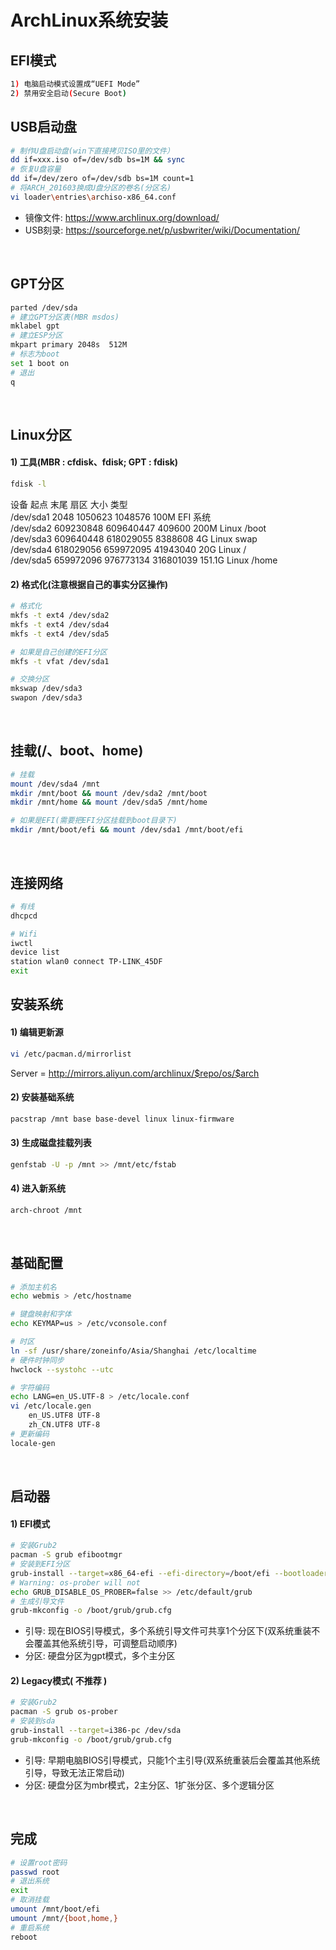 # ArchLinux系统安装

## EFI模式
``` bash
1) 电脑启动模式设置成“UEFI Mode”
2) 禁用安全启动(Secure Boot)
```

## USB启动盘
``` bash
# 制作U盘启动盘(win下直接拷贝ISO里的文件）
dd if=xxx.iso of=/dev/sdb bs=1M && sync
# 恢复U盘容量
dd if=/dev/zero of=/dev/sdb bs=1M count=1
# 将ARCH_201603换成U盘分区的卷名(分区名)
vi loader\entries\archiso-x86_64.conf
```
- 镜像文件: https://www.archlinux.org/download/
- USB刻录: https://sourceforge.net/p/usbwriter/wiki/Documentation/

<br/>

## GPT分区
``` bash
parted /dev/sda
# 建立GPT分区表(MBR msdos)
mklabel gpt
# 建立ESP分区
mkpart primary 2048s  512M
# 标志为boot
set 1 boot on
# 退出
q
```
<br/>

## Linux分区
#### 1) 工具(MBR : cfdisk、fdisk; GPT : fdisk)
``` bash
fdisk -l
```
设备 起点 末尾 扇区 大小 类型<br>
/dev/sda1 2048 1050623 1048576 100M EFI 系统<br>
/dev/sda2 609230848 609640447 409600 200M Linux /boot<br>
/dev/sda3 609640448 618029055 8388608 4G Linux swap<br>
/dev/sda4 618029056 659972095 41943040 20G Linux /<br>
/dev/sda5 659972096 976773134 316801039 151.1G Linux /home<br>

#### 2) 格式化(注意根据自己的事实分区操作)
``` bash
# 格式化
mkfs -t ext4 /dev/sda2
mkfs -t ext4 /dev/sda4
mkfs -t ext4 /dev/sda5

# 如果是自己创建的EFI分区
mkfs -t vfat /dev/sda1

# 交换分区
mkswap /dev/sda3
swapon /dev/sda3
```
<br/>

## 挂载(/、boot、home)
``` bash
# 挂载
mount /dev/sda4 /mnt
mkdir /mnt/boot && mount /dev/sda2 /mnt/boot
mkdir /mnt/home && mount /dev/sda5 /mnt/home

# 如果是EFI(需要把EFI分区挂载到boot目录下)
mkdir /mnt/boot/efi && mount /dev/sda1 /mnt/boot/efi
```
<br/>

## 连接网络
```bash
# 有线
dhcpcd

# Wifi
iwctl
device list
station wlan0 connect TP-LINK_45DF
exit
```

## 安装系统
#### 1) 编辑更新源
``` bash
vi /etc/pacman.d/mirrorlist
```
Server = http://mirrors.aliyun.com/archlinux/$repo/os/$arch

#### 2) 安装基础系统
``` bash
pacstrap /mnt base base-devel linux linux-firmware
```

#### 3) 生成磁盘挂载列表
``` bash
genfstab -U -p /mnt >> /mnt/etc/fstab
```

#### 4) 进入新系统
``` bash
arch-chroot /mnt
```
<br/>

## 基础配置
``` bash
# 添加主机名
echo webmis > /etc/hostname

# 键盘映射和字体
echo KEYMAP=us > /etc/vconsole.conf

# 时区
ln -sf /usr/share/zoneinfo/Asia/Shanghai /etc/localtime
# 硬件时钟同步
hwclock --systohc --utc

# 字符编码
echo LANG=en_US.UTF-8 > /etc/locale.conf
vi /etc/locale.gen
	en_US.UTF8 UTF-8
	zh_CN.UTF8 UTF-8
# 更新编码
locale-gen
```
<br/>

## 启动器
#### 1) EFI模式
``` bash
# 安装Grub2
pacman -S grub efibootmgr
# 安装到EFI分区
grub-install --target=x86_64-efi --efi-directory=/boot/efi --bootloader-id=ArchLinux_Grub --recheck
# Warning: os-prober will not
echo GRUB_DISABLE_OS_PROBER=false >> /etc/default/grub
# 生成引导文件
grub-mkconfig -o /boot/grub/grub.cfg
```
- 引导: 现在BIOS引导模式，多个系统引导文件可共享1个分区下(双系统重装不会覆盖其他系统引导，可调整启动顺序)
- 分区: 硬盘分区为gpt模式，多个主分区

#### 2) Legacy模式( 不推荐 )
``` bash
# 安装Grub2
pacman -S grub os-prober
# 安装到sda
grub-install --target=i386-pc /dev/sda
grub-mkconfig -o /boot/grub/grub.cfg
```
- 引导: 早期电脑BIOS引导模式，只能1个主引导(双系统重装后会覆盖其他系统引导，导致无法正常启动)
- 分区: 硬盘分区为mbr模式，2主分区、1扩张分区、多个逻辑分区

<br/>

## 完成
```bash
# 设置root密码
passwd root
# 退出系统
exit
# 取消挂载
umount /mnt/boot/efi
umount /mnt/{boot,home,}
# 重启系统
reboot
```
